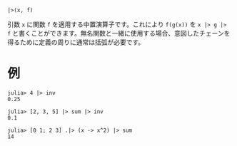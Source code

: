 ```
|>(x, f)
```

引数 `x` に関数 `f` を適用する中置演算子です。これにより `f(g(x))` を `x |> g |> f` と書くことができます。無名関数と一緒に使用する場合、意図したチェーンを得るために定義の周りに通常は括弧が必要です。

# 例

```jldoctest
julia> 4 |> inv
0.25

julia> [2, 3, 5] |> sum |> inv
0.1

julia> [0 1; 2 3] .|> (x -> x^2) |> sum
14
```
